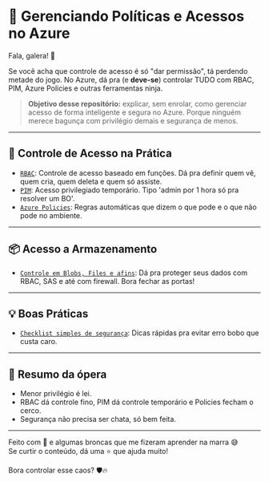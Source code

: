 # 🔐 Gerenciando Políticas e Acessos no Azure

Fala, galera! 👋

Se você acha que controle de acesso é só "dar permissão", tá perdendo metade do jogo. No Azure, dá pra (e **deve-se**) controlar TUDO com RBAC, PIM, Azure Policies e outras ferramentas ninja.

> **Objetivo desse repositório:** explicar, sem enrolar, como gerenciar acesso de forma inteligente e segura no Azure. Porque ninguém merece bagunça com privilégio demais e segurança de menos.

---

## 🔧 Controle de Acesso na Prática

- [`RBAC`](./controle-de-acesso/rbac.md): Controle de acesso baseado em funções. Dá pra definir quem vê, quem cria, quem deleta e quem só assiste.
- [`PIM`](./controle-de-acesso/pim.md): Acesso privilegiado temporário. Tipo 'admin por 1 hora só pra resolver um BO'.
- [`Azure Policies`](./controle-de-acesso/policies.md): Regras automáticas que dizem o que pode e o que não pode no ambiente.

---

## 📦 Acesso a Armazenamento

- [`Controle em Blobs, Files e afins`](./armazenamento/armazenamento-e-acesso.md): Dá pra proteger seus dados com RBAC, SAS e até com firewall. Bora fechar as portas!

---

## 💡 Boas Práticas

- [`Checklist simples de segurança`](./dicas/boas-praticas.md): Dicas rápidas pra evitar erro bobo que custa caro.

---

## 🧠 Resumo da ópera

- Menor privilégio é lei.
- RBAC dá controle fino, PIM dá controle temporário e Policies fecham o cerco.
- Segurança não precisa ser chata, só bem feita.

---

Feito com 💙 e algumas broncas que me fizeram aprender na marra 😅  
Se curtir o conteúdo, dá uma ⭐ que ajuda muito!

Bora controlar esse caos? 🛡️🔥
